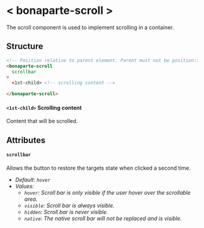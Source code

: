 # < bonaparte-scroll >
The scroll component is used to implement scrolling in a container.

## Structure
```html
<!-- Position relative to parent element. Parent must not be position:static. -->
<bonaparte-scroll
  scrollbar
>
  <1st-child> <!-- scrolling content -->

</bonaparte-scroll>
```


#### `<1st-child>` Scrolling content
Content that will be scrolled.


## Attributes

#### `scrollbar`
Allows the button to restore the targets state when clicked a second time.

- _Default: `hover`_
- _Values:_ 
  - _`hover`: Scroll bar is only visible if the user hover over the scrollable area._
  - _`visible`: Scroll bar is always visible._ 
  - _`hidden`: Scroll bar is never visible._ 
  - _`native`: The native scroll bar will not be replaced and is visible._ 
